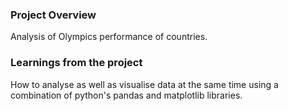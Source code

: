 ### Project Overview

 Analysis of Olympics performance of countries.


### Learnings from the project

 How to analyse as well as visualise data at the same time using a combination of python's pandas and matplotlib libraries.



